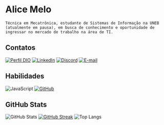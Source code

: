 # Alice Melo
    Técnica em Mecatrônica, estudante de Sistemas de Informação na UNEB (atualmente em pausa), em busca de conhecimento e oportunidade de ingressar no mercado de trabalho na área de TI.

## Contatos
[![Perfil DIO](https://img.shields.io/badge/-DIO-30A3DC?style=for-the-badge)](https://web.dio.me/users/allicedimello/) [![LinkedIn](https://img.shields.io/badge/LinkedIn-000?style=for-the-badge&logo=linkedin&logoColor=0E76A8)](https://www.linkedin.com/in/allicedimello/) [![Discord](https://img.shields.io/badge/Discord-000?style=for-the-badge&logo=discord)](https://www.discord.com/in/allicedimello/) [![E-mail](https://img.shields.io/badge/-Email-000?style=for-the-badge&logo=microsoft-outlook&logoColor=4869ee)](mailto:allicedimello@live.com)

## Habilidades
![JavaScript](https://img.shields.io/badge/JavaScript-000?style=for-the-badge&logo=javascript) [![GitHub](https://img.shields.io/badge/GitHub-000?style=for-the-badge&logo=github&logoColor=30A3DC)](https://docs.github.com/)

## GitHub Stats
![GitHub Stats](https://github-readme-stats.vercel.app/api?username=allicedimello&theme=transparent&bg_color=080808&border_color=666666&show_icons=true&icon_color=b81414&title_color=a0a0a0&text_color=FFF)
[![GitHub Streak](https://streak-stats.demolab.com/?user=allicedimello&theme=shadow-red&background=080808&border=666666&dates=FFF)](https://git.io/streak-stats)
![Top Langs](https://github-readme-stats-git-masterrstaa-rickstaa.vercel.app/api/top-langs/?username=allicedimello&layout=compact&bg_color=080808&border_color=666666&title_color=a0a0a0&&text_color=FFF)